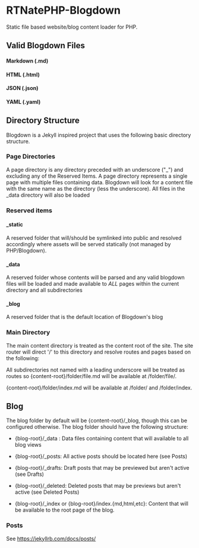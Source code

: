 # RTNatePHP-Blogdown
Static file based website/blog content loader for PHP.


## Valid Blogdown Files

#### Markdown (.md)
#### HTML (.html)
#### JSON (.json)
#### YAML (.yaml)



## Directory Structure
Blogdown is a Jekyll inspired project that uses the following basic directory
structure.

### Page Directories

A page directory is any directory preceded with an underscore ("_") and 
excluding any of the Reserved Items.  A page directory represents a single
page with multiple files containing data.  Blogdown will look for a content
file with the same name as the directory (less the underscore).  All
files in the _data directory will also be loaded

### Reserved items

#### _static
A reserved folder that will/should be symlinked into public and resolved
accordingly where assets will be served statically (not managed by PHP/Blogdown).

#### _data
A reserved folder whose contents will be parsed and any valid blogdown files 
will be loaded and made available to *ALL* pages within the current directory
and all subdirectories

#### _blog
A reserved folder that is the default location of Blogdown's blog

### Main Directory
The main content directory is treated as the content root of the site.
The site router will direct '/' to this directory and resolve routes and pages
based on the following:

All subdirectories not named with a leading underscore will be treated as
routes so {content-root}/folder/file.md will be available at /folder/file/.

{content-root}/folder/index.md will be available at /folder/ and /folder/index.

## Blog
The blog folder by default will be {content-root}/_blog, though this can
be configured otherwise.  The blog folder should have the following structure:

- {blog-root}/_data : Data files containing content that will available to all 
blog views

- {blog-root}/_posts: All active posts should be located here (see Posts)

- {blog-root}/_drafts: Draft posts that may be previewed but aren't active
(see Drafts)

- {blog-root}/_deleted: Deleted posts that may be previews but aren't active
(see Deleted Posts)

- {blog-root}/_index or {blog-root}/index.{md,html,etc}: Content that will be
available to the root page of the blog.

### Posts
See https://jekyllrb.com/docs/posts/

